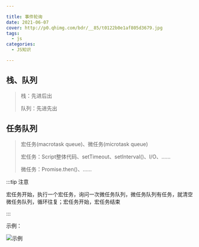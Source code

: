 ```yaml
---

title: 事件轮询
date: 2021-06-07
cover: http://p0.qhimg.com/bdr/__85/t0122b0e1af805d3679.jpg
tags:
  - js
categories:
  - JS知识

---
```


## 栈、队列

> 栈：先进后出
>
> 队列：先进先出

## 任务队列

> 宏任务(macrotask queue)、微任务(microtask queue)
>
> 宏任务：Script整体代码、setTimeout、setInterval()、I/O、......
>
> 微任务：Promise.then()、...... 

:::tip 注意

宏任务开始，执行一个宏任务，询问一次微任务队列，微任务队列有任务，就清空微任务队列，循环往复；宏任务开始，宏任务结束

:::

示例：

![示例](https://p3.toutiaoimg.com/origin/pgc-image/43b022df4beb4be89f4d2c8b88d78b26.png)

